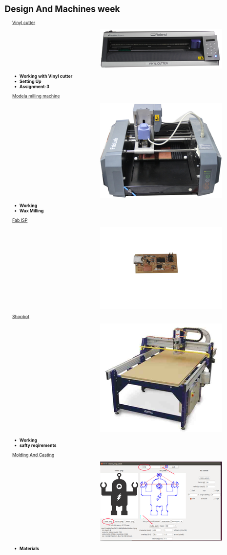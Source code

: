 <div style="width:1000px;">

# Design And Machines week

<div style="margin-left:2.5%">

<a href="week2_1.html">Vinyl cutter</a>

<center><a href="week2_1.html"><img src="img/vinyl_cutter/vinyl1.png" width= "400"/></a></center>

* <b>Working with Vinyl cutter</b>
* <b>Setting Up</b>
* <b>Assignment-3</b>

[Modela milling machine](week2_2.html)

<center><a href="week2_2.html"><img src="img/modella_milling/m.JPG" width= "400"/></a></center>

* <b>Working</b>
* <b>Wax Milling</b>

[Fab ISP](week2_3.html)

<center><a href="week2_3.html"><img src="img/fabISP/fabISP1.JPG" width= "400"/></a></center>

[Shopbot](week2_4.html)

<center><a href="week2_4.html"><img src="img/shopbot/shopbot.jpg" width= "400"/></a></center>

* <b>Working</b>
* <b>safty reqirements</b>




[Molding And Casting](week2_5.html)

<center><a href="week2_5.html"><img src="img/vinyl_cutter/3.png" width= "400"/></a></center>

* <b>Materials</b>

</div>
